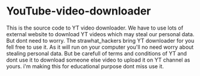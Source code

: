 # YouTube-video-downloader
This is the source code to YT video downloader. We have to use lots of external website to download YT videos which may steal our personal data. But dont need to worry.
The strawhat_hackers bring YT downloader for you fell free to use it.
As it will run on your computer you'll no need worry about stealing personal data.
But be carefull of terms and conditions of YT and dont use it to download someone else video to upload it on YT channel as yours.
i'm  making this for educational purpose dont miss use it.
